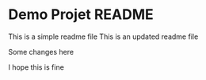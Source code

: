 # Demo Projet README

This is a simple readme file
This is an updated readme file

Some changes here

I hope this is fine
